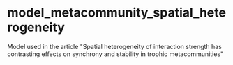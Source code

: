 # model_metacommunity_spatial_heterogeneity
Model used in the article "Spatial heterogeneity of interaction strength has contrasting effects on synchrony and stability in trophic metacommunities"
